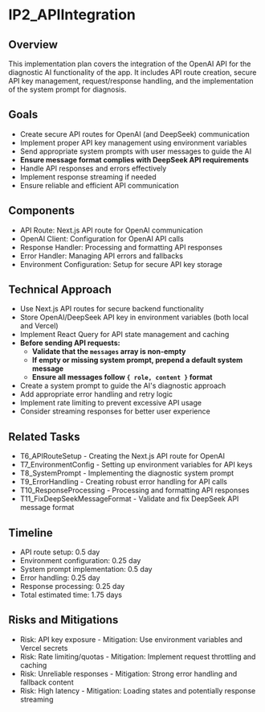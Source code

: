 # IP2_APIIntegration

## Overview
This implementation plan covers the integration of the OpenAI API for the diagnostic AI functionality of the app. It includes API route creation, secure API key management, request/response handling, and the implementation of the system prompt for diagnosis.

## Goals
- Create secure API routes for OpenAI (and DeepSeek) communication
- Implement proper API key management using environment variables
- Send appropriate system prompts with user messages to guide the AI
- **Ensure message format complies with DeepSeek API requirements**
- Handle API responses and errors effectively
- Implement response streaming if needed
- Ensure reliable and efficient API communication

## Components
- API Route: Next.js API route for OpenAI communication
- OpenAI Client: Configuration for OpenAI API calls
- Response Handler: Processing and formatting API responses
- Error Handler: Managing API errors and fallbacks
- Environment Configuration: Setup for secure API key storage

## Technical Approach
- Use Next.js API routes for secure backend functionality
- Store OpenAI/DeepSeek API key in environment variables (both local and Vercel)
- Implement React Query for API state management and caching
- **Before sending API requests:**
  - **Validate that the `messages` array is non-empty**
  - **If empty or missing system prompt, prepend a default system message**
  - **Ensure all messages follow `{ role, content }` format**
- Create a system prompt to guide the AI's diagnostic approach
- Add appropriate error handling and retry logic
- Implement rate limiting to prevent excessive API usage
- Consider streaming responses for better user experience

## Related Tasks
- T6_APIRouteSetup - Creating the Next.js API route for OpenAI
- T7_EnvironmentConfig - Setting up environment variables for API keys
- T8_SystemPrompt - Implementing the diagnostic system prompt
- T9_ErrorHandling - Creating robust error handling for API calls
- T10_ResponseProcessing - Processing and formatting API responses
- T11_FixDeepSeekMessageFormat - Validate and fix DeepSeek API message format

## Timeline
- API route setup: 0.5 day
- Environment configuration: 0.25 day
- System prompt implementation: 0.5 day
- Error handling: 0.25 day
- Response processing: 0.25 day
- Total estimated time: 1.75 days

## Risks and Mitigations
- Risk: API key exposure - Mitigation: Use environment variables and Vercel secrets
- Risk: Rate limiting/quotas - Mitigation: Implement request throttling and caching
- Risk: Unreliable responses - Mitigation: Strong error handling and fallback content
- Risk: High latency - Mitigation: Loading states and potentially response streaming